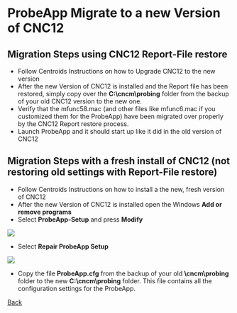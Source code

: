 # ProbeApp Migrate to a new Version of CNC12


## Migration Steps using CNC12 Report-File restore

* Follow Centroids Instructions on how to Upgrade CNC12 to the new version
* After the new Version of CNC12 is installed and the Report file has been restored, simply copy over the **C:\cncm\probing** folder from the backup of your old CNC12 version to the new one.
* Verify that the mfunc58.mac (and other files like mfunc6.mac if you customized them for the ProbeApp) have been migrated over properly by the CNC12 Report restore process.
* Launch ProbeApp and it should start up like it did in the old version of CNC12 


## Migration Steps with a fresh install of CNC12 (not restoring old settings with Report-File restore)

* Follow Centroids Instructions on how to install a the new, fresh version of CNC12
* After the new Version of CNC12 is installed open the Windows **Add or remove programs**
* Select **ProbeApp-Setup** and press **Modify**

![](/images/pa131.png)

* Select **Repair ProbeApp Setup**

![](/images/pa132.png)

* Copy the file **ProbeApp.cfg** from the backup of your old **\cncm\probing** folder to the new **C:\cncm\probing** folder. This file contains all the configuration settings for the ProbeApp.



[Back](index.md)

